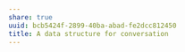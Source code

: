 ```yaml
---
share: true
uuid: bcb5424f-2899-40ba-abad-fe2dcc812450
title: A data structure for conversation
---
```

